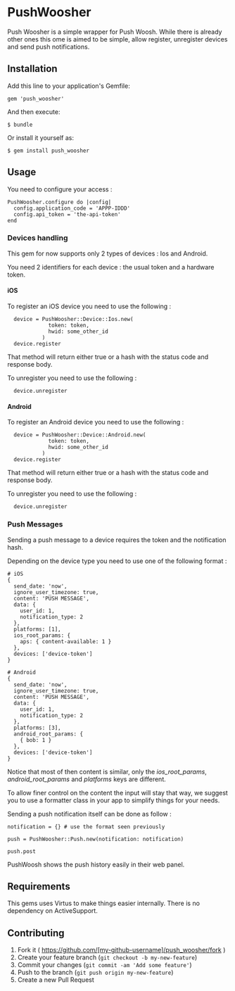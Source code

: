 # PushWoosher

Push Woosher is a simple wrapper for Push Woosh. While there is already other
ones this ome is aimed to be simple, allow register, unregister devices and
send push notifications.

## Installation

Add this line to your application's Gemfile:

    gem 'push_woosher'

And then execute:

    $ bundle

Or install it yourself as:

    $ gem install push_woosher

## Usage

You need to configure your access :

```
PushWoosher.configure do |config|
  config.application_code = 'APPP-IDDD'
  config.api_token = 'the-api-token'
end
```

### Devices handling

This gem for now supports only 2 types of devices : Ios and Android.

You need 2 identifiers for each device : the usual token and a hardware token.

#### iOS

To register an iOS device you need to use the following :

```
  device = PushWoosher::Device::Ios.new(
             token: token,
             hwid: some_other_id
           )
  device.register
```

That method will return either true or a hash with the status code and response
body.

To unregister you need to use the following :

```
  device.unregister
```

#### Android

To register an Android device you need to use the following :

```
  device = PushWoosher::Device::Android.new(
             token: token,
             hwid: some_other_id
           )
  device.register
```

That method will return either true or a hash with the status code and response
body.

To unregister you need to use the following :

```
  device.unregister
```

### Push Messages

Sending a push message to a device requires the token and the notification hash.

Depending on the device type you need to use one of the following format :

```
# iOS
{
  send_date: 'now',
  ignore_user_timezone: true,
  content: 'PUSH MESSAGE',
  data: {
    user_id: 1,
    notification_type: 2
  },
  platforms: [1],
  ios_root_params: {
    aps: { content-available: 1 }
  },
  devices: ['device-token']
}

# Android
{
  send_date: 'now',
  ignore_user_timezone: true,
  content: 'PUSH MESSAGE',
  data: {
    user_id: 1,
    notification_type: 2
  },
  platforms: [3],
  android_root_params: {
    { bob: 1 }
  },
  devices: ['device-token']
}
```

Notice that most of then content is similar, only the *ios_root_params*, *android_root_params* and *platforms* keys are different.

To allow finer control on the content the input will stay that way, we suggest you to use a formatter class in your app to simplify things for your needs.

Sending a push notification itself can be done as follow :

```
notification = {} # use the format seen previously

push = PushWoosher::Push.new(notification: notification)

push.post
```

PushWoosh shows the push history easily in their web panel.

## Requirements

This gems uses Virtus to make things easier internally. There is no dependency on ActiveSupport.


## Contributing

1. Fork it ( https://github.com/[my-github-username]/push_woosher/fork )
2. Create your feature branch (`git checkout -b my-new-feature`)
3. Commit your changes (`git commit -am 'Add some feature'`)
4. Push to the branch (`git push origin my-new-feature`)
5. Create a new Pull Request
